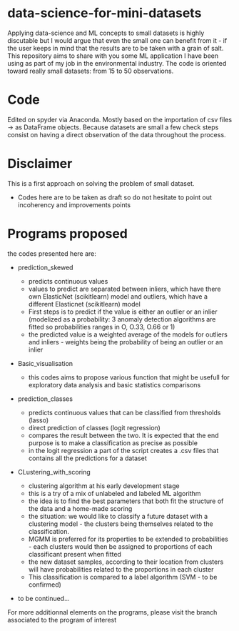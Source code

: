 # data-science-for-mini-datasets
Applying data-science and ML concepts to small datasets is highly discutable but I would argue that even the small one can benefit from it - if the user keeps in mind that the results are to be taken with a grain of salt.
This repository aims to share with you some ML application I have been using as part of my job in the environmental industry. The code is oriented toward really small datasets: from 15 to 50 observations.

# Code
Edited on spyder via Anaconda.
Mostly based on the importation of csv files -> as DataFrame objects.
Because datasets are small a few check steps consist on having a direct observation of the data throughout the process.

# Disclaimer
This is a first approach on solving the problem of small dataset. 
- Codes here are to be taken as draft so do not hesitate to point out incoherency and improvements points

# Programs proposed
the codes presented here are:

- prediction_skewed
  - predicts continuous values
  - values to predict are separated between inliers, which have there own ElasticNet (scikitlearn) model and outliers, which have a different Elasticnet (scikitlearn) model
  - First steps is to predict if the value is either an outlier or an inlier (modelized as a probability: 3 anomaly detection algorithms are fitted so probabilities ranges in O, O.33, O.66 or 1)
  - the predicted value is a weighted average of the models for outliers and inliers - weights being the probability of being an outlier or an inlier

- Basic_visualisation
  - this codes aims to propose various function that might be usefull for exploratory data analysis and basic statistics comparisons
  
- prediction_classes
  - predicts continuous values that can be classified from thresholds (lasso)
  - direct prediction of classes (logit regression)
  - compares the result between the two. It is expected that the end purpose is to make a classification as precise as possible
  - in the logit regression a part of the script creates a .csv files that contains all the predictions for a dataset

- CLustering_with_scoring
  - clustering algorithm at his early development stage
  - this is a try of a mix of unlabeled and labeled ML algorithm
  - the idea is to find the best parameters that both fit the structure of the data and a home-made scoring
  - the situation: we would like to classify a future dataset with a clustering model - the clusters being themselves related to the classification.
  - MGMM is preferred for its properties to be extended to probabilities - each clusters would then be assigned to proportions of each classificant present when fitted
  - the new dataset samples, according to their location from clusters will have probabilities related to the proportions in each cluster
  - This classification is compared to a label algorithm (SVM - to be confirmed)
  
- to be continued...

For more additionnal elements on the programs, please visit the branch associated to the program of interest
